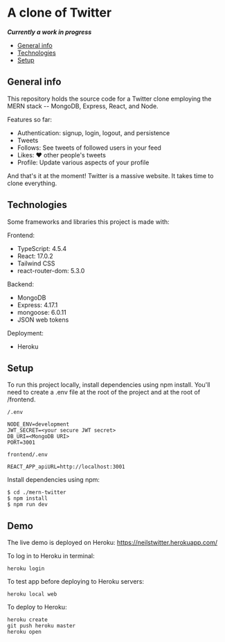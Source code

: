 # A clone of Twitter

**_Currently a work in progress_**

- [General info](#general-info)
- [Technologies](#technologies)
- [Setup](#setup)

## General info

This repository holds the source code for a Twitter clone employing the MERN stack -- MongoDB, Express, React, and Node.

Features so far:

- Authentication: signup, login, logout, and persistence
- Tweets
- Follows: See tweets of followed users in your feed
- Likes: ❤️ other people's tweets
- Profile: Update various aspects of your profile

And that's it at the moment! Twitter is a massive website. It takes time to clone everything.

## Technologies

Some frameworks and libraries this project is made with:

Frontend:

- TypeScript: 4.5.4
- React: 17.0.2
- Tailwind CSS
- react-router-dom: 5.3.0

Backend:

- MongoDB
- Express: 4.17.1
- mongoose: 6.0.11
- JSON web tokens

Deployment:

- Heroku

## Setup

To run this project locally, install dependencies using npm install. You'll need to create a .env file at the root of the project and at the root of /frontend.

`/.env`

```
NODE_ENV=development
JWT_SECRET=<your secure JWT secret>
DB_URI=<MongoDB URI>
PORT=3001
```

`frontend/.env`

```
REACT_APP_apiURL=http://localhost:3001
```

Install dependencies using npm:

```
$ cd ./mern-twitter
$ npm install
$ npm run dev
```

## Demo

The live demo is deployed on Heroku: https://neilstwitter.herokuapp.com/

To log in to Heroku in terminal:

```
heroku login
```

To test app before deploying to Heroku servers:

```
heroku local web
```

To deploy to Heroku:

```
heroku create
git push heroku master
heroku open
```
